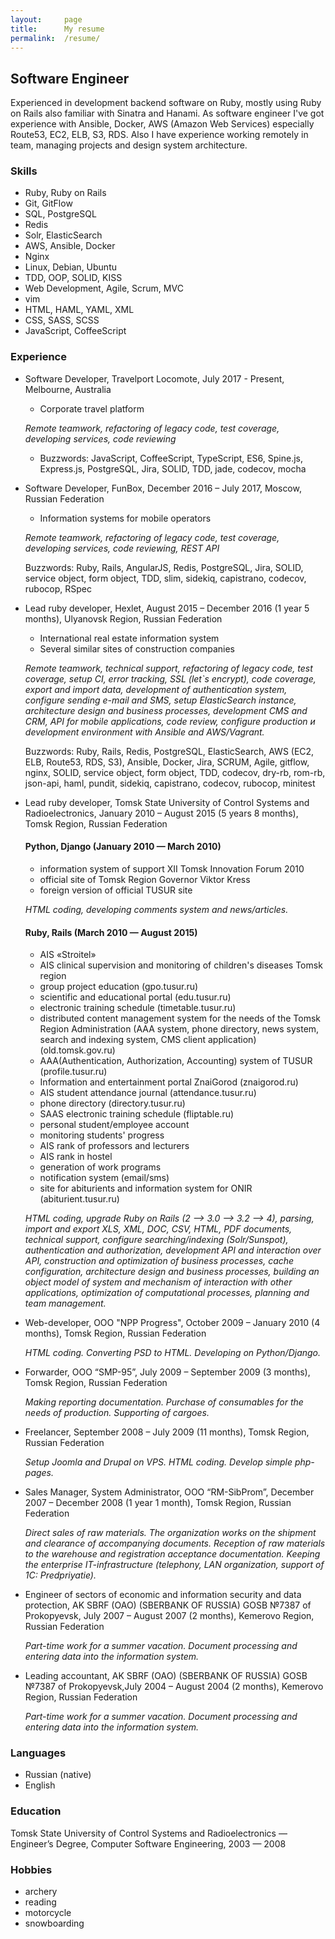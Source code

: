 ```yaml
---
layout:     page
title:      My resume
permalink:  /resume/
---
```


## Software Engineer

Experienced in development backend software on Ruby, mostly using Ruby on Rails also familiar with Sinatra and Hanami. As software engineer I've got experience with Ansible, Docker, AWS (Amazon Web Services) especially Route53, EC2, ELB, S3, RDS. Also I have experience working remotely in team, managing projects and design system architecture.

### Skills

* Ruby, Ruby on Rails
* Git, GitFlow
* SQL, PostgreSQL
* Redis
* Solr, ElasticSearch
* AWS, Ansible, Docker
* Nginx
* Linux, Debian, Ubuntu
* TDD, OOP, SOLID, KISS
* Web Development, Agile, Scrum, MVC
* vim
* HTML, HAML, YAML, XML
* CSS, SASS, SCSS
* JavaScript, CoffeeScript

### Experience

* Software Developer, Travelport Locomote, July 2017 - Present, Melbourne, Australia
  * Corporate travel platform

  *Remote teamwork, refactoring of legacy code, test coverage, developing services, code reviewing*

  * Buzzwords: JavaScript, CoffeeScript, TypeScript, ES6, Spine.js, Express.js, PostgreSQL, Jira, SOLID, TDD, jade, codecov, mocha

* Software Developer, FunBox, December 2016 –  July 2017, Moscow, Russian Federation
  * Information systems for mobile operators

  *Remote teamwork, refactoring of legacy code, test coverage, developing services, code reviewing, REST API*

  Buzzwords: Ruby, Rails, AngularJS, Redis, PostgreSQL, Jira, SOLID, service object, form object, TDD, slim, sidekiq, capistrano, codecov, rubocop, RSpec

* Lead ruby developer, Hexlet, August 2015 – December 2016 (1 year 5 months), Ulyanovsk Region, Russian Federation
  * International real estate information system
  * Several similar sites of construction companies

  *Remote teamwork, technical support, refactoring of legacy code, test coverage, setup CI, error tracking, SSL (let`s encrypt), code coverage, export and import data, development of authentication system, configure sending e-mail and SMS, setup ElasticSearch instance, architecture design and business processes, development CMS and CRM, API for mobile applications, code review, configure production и development environment with Ansible and AWS/Vagrant.*

  Buzzwords: Ruby, Rails, Redis, PostgreSQL, ElasticSearch, AWS (EC2, ELB, Route53, RDS, S3), Ansible, Docker, Jira, SCRUM, Agile, gitflow, nginx, SOLID, service object, form object, TDD, codecov, dry-rb, rom-rb, json-api, haml, pundit, sidekiq, capistrano, codecov, rubocop, minitest

* Lead ruby developer, Tomsk State University of Control Systems and Radioelectronics, January 2010 – August 2015 (5 years 8 months), Tomsk Region, Russian Federation

  #### Python, Django (January 2010 — March 2010)

  * information system of support XII Tomsk Innovation Forum 2010
  * official site of Tomsk Region Governor Viktor Kress
  * foreign version of official TUSUR site

  *HTML coding, developing comments system and news/articles.*

  #### Ruby, Rails (March 2010 — August 2015)

  * AIS «Stroitel»
  * AIS сlinical supervision and monitoring of children's diseases Tomsk region
  * group project education (gpo.tusur.ru)
  * scientific and educational portal (edu.tusur.ru)
  * electronic training schedule (timetable.tusur.ru)
  * distributed content management system for the needs of the Tomsk Region Administration (AAA system, phone directory, news system, search and indexing system, CMS client application) (old.tomsk.gov.ru)
  * AAA(Authentication, Authorization, Accounting) system of TUSUR (profile.tusur.ru)
  * Information and entertainment portal ZnaiGorod (znaigorod.ru)
  * AIS student attendance journal (attendance.tusur.ru)
  * phone directory (directory.tusur.ru)
  * SAAS electronic training schedule (fliptable.ru)
  * personal student/employee account
  * monitoring students' progress
  * AIS rank of professors and lecturers
  * AIS rank in hostel
  * generation of work programs
  * notification system (email/sms)
  * site for abiturients and information system for ONIR  (abiturient.tusur.ru)

  *HTML coding, upgrade Ruby on Rails (2 —> 3.0 —> 3.2 —> 4), parsing, import and export XLS, XML, DOC, CSV, HTML, PDF documents, technical support, configure searching/indexing (Solr/Sunspot), authentication and authorization, development API and interaction over API, construction and optimization of business processes, cache configuration, architecture design and business processes, building an object model of system and mechanism of interaction with other applications, optimization of computational processes, planning and team management.*

* Web-developer, OOO "NPP Progress", October 2009 – January 2010 (4 months), Tomsk Region, Russian Federation

  *HTML coding. Converting PSD to HTML. Developing on Python/Django.*

* Forwarder, OOO “SMP-95”, July 2009 – September 2009 (3 months), Tomsk Region, Russian Federation

  *Making reporting documentation. Purchase of consumables for the needs of production. Supporting of cargoes.*

* Freelancer, September 2008 – July 2009 (11 months), Tomsk Region, Russian Federation

  *Setup Joomla and Drupal on VPS. HTML coding. Develop simple php-pages.*

* Sales Manager, System Administrator, OOO “RM-SibProm”, December 2007 – December 2008 (1 year 1 month), Tomsk Region, Russian Federation

  *Direct sales of raw materials. The organization works on the shipment and clearance of accompanying documents. Reception of raw materials to the warehouse and registration acceptance documentation. Keeping the enterprise IT-infrastructure (telephony, LAN organization, support of 1C: Predpriyatie).*

* Engineer of sectors of economic and information security and data protection, AK SBRF (OAO) (SBERBANK OF RUSSIA) GOSB №7387 of Prokopyevsk, July 2007 – August 2007 (2 months), Kemerovo Region, Russian Federation

  *Part-time work for a summer vacation. Document processing and entering data into the information system.*

* Leading accountant, AK SBRF (OAO) (SBERBANK OF RUSSIA) GOSB №7387 of Prokopyevsk,July 2004 – August 2004 (2 months), Kemerovo Region, Russian Federation

  *Part-time work for a summer vacation. Document processing and entering data into the information system.*

### Languages

* Russian (native)
* English

### Education

Tomsk State University of Control Systems and Radioelectronics — Engineer’s Degree, Computer Software Engineering, 2003 — 2008

### Hobbies

* archery
* reading
* motorcycle
* snowboarding
